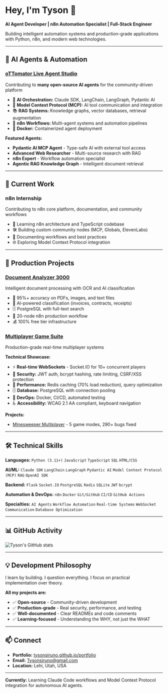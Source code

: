 # Hey, I'm Tyson 👋

**AI Agent Developer | n8n Automation Specialist | Full-Stack Engineer**

Building intelligent automation systems and production-grade applications with Python, n8n, and modern web technologies.

---

## 🤖 AI Agents & Automation

### [oTTomator Live Agent Studio](https://github.com/ottomator-agents)
Contributing to **many open-source AI agents** for the community-driven platform

- 🧠 **AI Orchestration:** Claude SDK, LangChain, LangGraph, Pydantic AI
- 🔗 **Model Context Protocol (MCP):** AI tool communication and integration
- 📚 **RAG Systems:** Knowledge graphs, vector databases, retrieval augmentation
- 🔄 **n8n Workflows:** Multi-agent systems and automation pipelines
- 🐳 **Docker:** Containerized agent deployment

**Featured Agents:**
- **Pydantic AI MCP Agent** - Type-safe AI with external tool access
- **Advanced Web Researcher** - Multi-source research with RAG
- **n8n Expert** - Workflow automation specialist
- **Agentic RAG Knowledge Graph** - Intelligent document retrieval

---

## 🔧 Current Work

### n8n Internship
Contributing to n8n core platform, documentation, and community workflows

- 📖 Learning n8n architecture and TypeScript codebase
- 🛠️ Building custom community nodes (MCP, Globals, ElevenLabs)
- 📝 Documenting workflows and best practices
- 🌐 Exploring Model Context Protocol integration

---

## 💼 Production Projects

### [Document Analyzer 3000](https://github.com/tysonsiruno/document-analyzer)
Intelligent document processing with OCR and AI classification

- 📄 95%+ accuracy on PDFs, images, and text files
- 🤖 AI-powered classification (invoices, contracts, receipts)
- 🗄️ PostgreSQL with full-text search
- 🔄 20-node n8n production workflow
- 💰 100% free tier infrastructure

### [Multiplayer Game Suite](https://github.com/tysonsiruno/minesweeper-multiplayer)
Production-grade real-time multiplayer systems

**Technical Showcase:**
- ⚡ **Real-time WebSockets** - Socket.IO for 10+ concurrent players
- 🔐 **Security:** JWT auth, bcrypt hashing, rate limiting, CSRF/XSS protection
- 🚀 **Performance:** Redis caching (70% load reduction), query optimization
- 🗄️ **Database:** PostgreSQL with connection pooling
- 🐳 **DevOps:** Docker, CI/CD, automated testing
- ♿ **Accessibility:** WCAG 2.1 AA compliant, keyboard navigation

**Projects:**
- [Minesweeper Multiplayer](https://github.com/tysonsiruno/minesweeper-multiplayer) - 5 game modes, 290+ bugs fixed

---

## 🛠️ Technical Skills

**Languages:**
`Python (3.11+)` `JavaScript` `TypeScript` `SQL` `HTML/CSS`

**AI/ML:**
`Claude SDK` `LangChain` `LangGraph` `Pydantic AI` `Model Context Protocol (MCP)` `RAG` `OpenAI SDK`

**Backend:**
`Flask` `Socket.IO` `PostgreSQL` `Redis` `SQLite` `JWT` `bcrypt`

**Automation & DevOps:**
`n8n` `Docker` `Git/GitHub` `CI/CD` `GitHub Actions`

**Specialties:**
`AI Agents` `Workflow Automation` `Real-time Systems` `WebSocket Communication` `Database Optimization`

---

## 📊 GitHub Activity

![Tyson's GitHub stats](https://github-readme-stats.vercel.app/api?username=tysonsiruno&show_icons=true&theme=radical)

---

## 💡 Development Philosophy

I learn by building. I question everything. I focus on practical implementation over theory.

**All my projects are:**
- ✅ **Open-source** - Community-driven development
- ✅ **Production-grade** - Real security, performance, and testing
- ✅ **Well-documented** - Clear READMEs and code comments
- ✅ **Learning-focused** - Understanding the WHY, not just the WHAT

---

## 📫 Connect

- **Portfolio:** [tysonsiruno.github.io/portfolio](https://tysonsiruno.github.io/portfolio)
- **Email:** Tysonsiruno@gmail.com
- **Location:** Lehi, Utah, USA

---

**Currently:** Learning Claude Code workflows and Model Context Protocol integration for autonomous AI agents.

